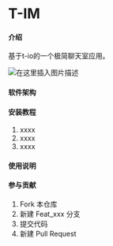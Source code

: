 # T-IM

#### 介绍
基于t-io的一个极简聊天室应用。

![在这里插入图片描述](https://img-blog.csdnimg.cn/5d5419a9af8343f2bd1ff91f4e9f509a.png#pic_center)

#### 软件架构

#### 安装教程

1.  xxxx
2.  xxxx
3.  xxxx

#### 使用说明


#### 参与贡献

1.  Fork 本仓库
2.  新建 Feat_xxx 分支
3.  提交代码
4.  新建 Pull Request
